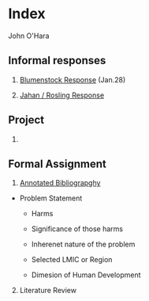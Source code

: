 # Index 

John O'Hara

## Informal responses 

1. [Blumenstock Response](https://jpohara12.github.io/workshop/blumenstock) (Jan.28)

2. [Jahan / Rosling Response](https://jpohara12.github.io/workshop/Jahan)


## Project

1.

## Formal Assignment

1. [Annotated Bibliograpghy](https://jpohara12.gihub.io/workshop/Annotated_Bibliography/) 
- Problem Statement 
    - Harms
    - Significance of those harms
    - Inherenet nature of the problem
    
  - Selected LMIC or Region
  
  
  - Dimesion of Human Development 
  
  
2. Literature Review 
